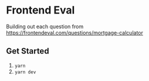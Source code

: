 # Frontend Eval

Building out each question from https://frontendeval.com/questions/mortgage-calculator

## Get Started

1. `yarn`
2. `yarn dev`
